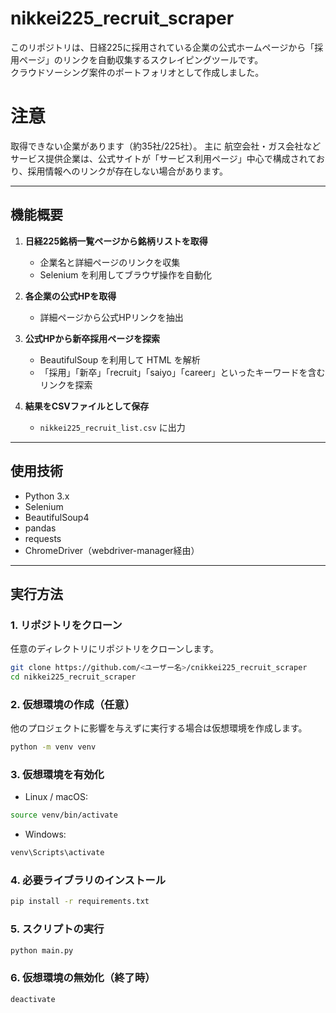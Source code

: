 
# nikkei225_recruit_scraper
このリポジトリは、日経225に採用されている企業の公式ホームページから「採用ページ」のリンクを自動収集するスクレイピングツールです。  
クラウドソーシング案件のポートフォリオとして作成しました。

# 注意
取得できない企業があります（約35社/225社）。
主に 航空会社・ガス会社などサービス提供企業は、公式サイトが「サービス利用ページ」中心で構成されており、採用情報へのリンクが存在しない場合があります。

---

## 機能概要

1. **日経225銘柄一覧ページから銘柄リストを取得**
   - 企業名と詳細ページのリンクを収集
   - Selenium を利用してブラウザ操作を自動化

2. **各企業の公式HPを取得**
   - 詳細ページから公式HPリンクを抽出

3. **公式HPから新卒採用ページを探索**
   - BeautifulSoup を利用して HTML を解析
   - 「採用」「新卒」「recruit」「saiyo」「career」といったキーワードを含むリンクを探索

4. **結果をCSVファイルとして保存**
   - `nikkei225_recruit_list.csv` に出力

---

## 使用技術

- Python 3.x
- Selenium
- BeautifulSoup4
- pandas
- requests
- ChromeDriver（webdriver-manager経由）

---

## 実行方法

### 1. リポジトリをクローン
任意のディレクトリにリポジトリをクローンします。

```bash
git clone https://github.com/<ユーザー名>/cnikkei225_recruit_scraper
cd nikkei225_recruit_scraper
````

### 2. 仮想環境の作成（任意）

他のプロジェクトに影響を与えずに実行する場合は仮想環境を作成します。

```bash
python -m venv venv
```

### 3. 仮想環境を有効化

* Linux / macOS:

```bash
source venv/bin/activate
```

* Windows:

```cmd
venv\Scripts\activate
```

### 4. 必要ライブラリのインストール

```bash
pip install -r requirements.txt
```

### 5. スクリプトの実行

```bash
python main.py
```

### 6. 仮想環境の無効化（終了時）

```bash
deactivate
```

